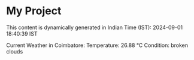 # My Project

This content is dynamically generated in Indian Time (IST): 2024-09-01 18:40:39 IST


Current Weather in Coimbatore:
Temperature: 26.88 °C
Condition: broken clouds
